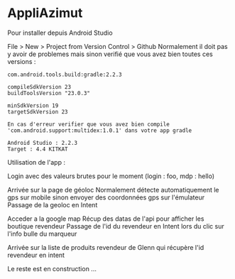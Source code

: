 # AppliAzimut

Pour installer depuis Android Studio

File > New > Project from Version Control > Github
Normalement il doit pas y avoir de problemes mais sinon verifié que vous avez bien toutes ces versions :
    
    com.android.tools.build:gradle:2.2.3

    compileSdkVersion 23
    buildToolsVersion "23.0.3"
    
    minSdkVersion 19
    targetSdkVersion 23
      
    En cas d'erreur verifier que vous avez bien compile 'com.android.support:multidex:1.0.1' dans votre app gradle

    Android Studio : 2.2.3
    Target : 4.4 KITKAT


Utilisation de l'app :

Login avec des valeurs brutes pour le moment
(login : foo, mdp : hello)

Arrivée sur la page de géoloc
Normalement détecte automatiquement le gps sur mobile sinon envoyer des coordonnées gps sur l'émulateur
Passage de la geoloc en Intent

Acceder a la google map
Récup des datas de l'api pour afficher les boutique revendeur
Passage de l'id du revendeur en Intent lors du clic sur l'info bulle du marqueur

Arrivée sur la liste de produits revendeur de Glenn qui récupère l'id revendeur en intent

Le reste est en construction ...
